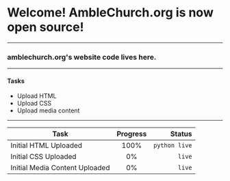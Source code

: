 # Welcome! AmbleChurch.org is now open source!
***
### amblechurch.org's website code lives here. 
***
#### Tasks
- Upload HTML
- Upload CSS
- Upload media content

***

| Task        | Progress           | Status |
| ------------- |:-------------:| -----:|
| Initial HTML Uploaded | 100% | ```python live``` |
| Initial CSS Uploaded | 0% |   `live` |
| Initial Media Content Uploaded | 0% | `live` |
